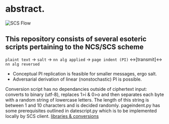 # abstract. 

![SCS Flow](https://user-images.githubusercontent.com/63919494/117139606-59564580-ada4-11eb-9de8-125923daa191.png)

## This repository consists of several esoteric scripts pertaining to the NCS/SCS scheme 

`plaint text` -> `salt` -> `nn alg applied` -> `page indent (PI)` <->[transmit]<-> `nn alg reversed`
- Conceptual PI replication is feasible for smaller messages, ergo salt. 
- Adversarial derivation of linear (nonstochastic) PI is possible.


Conversion script has no dependancies outside of ciphertext input: converts to binary (utf-8), replaces 1>i & 0>o and then separates each byte with a random string of lowercase letters. The length of this string is between 1 and 10 characters and is decided randomly.
pageindent.py has some prerequisites outlined in datescript.py which is to be implemented locally by SCS client. [libraries & conversions](https://blog.finxter.com/python-convert-unicode-to-bytes-ascii-utf-8-raw-string/)



